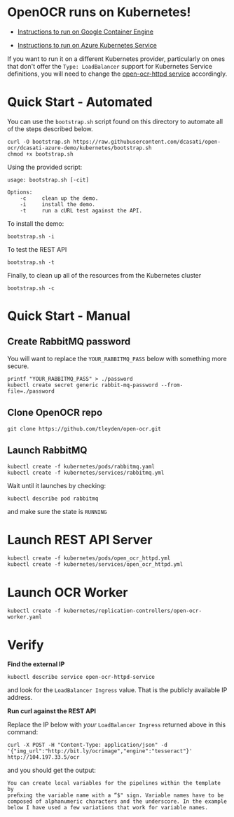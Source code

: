 # OpenOCR runs on Kubernetes!

* [Instructions to run on Google Container Engine](https://github.com/tleyden/open-ocr/wiki/Installation-on-Google-Container-Engine)

* [Instructions to run on Azure Kubernetes Service](https://github.com/tleyden/open-ocr/wiki/Installation-on-Azure-Kubernetes-Service)

If you want to run it on a different Kubernetes provider, particularly on ones that don't offer the `Type: LoadBalancer` support for Kubernetes Service definitions, you will need to change the [open-ocr-httpd service](https://github.com/tleyden/open-ocr/blob/master/kubernetes/services/open_ocr_httpd.yml) accordingly.

# Quick Start - Automated

You can use the `bootstrap.sh` script found on this directory to automate all of the steps described below.

```
curl -O bootstrap.sh https://raw.githubusercontent.com/dcasati/open-ocr/dcasati-azure-demo/kubernetes/bootstrap.sh
chmod +x bootstrap.sh
```

Using the provided script:

```
usage: bootstrap.sh [-cit]

Options:
    -c     clean up the demo.
    -i     install the demo.
    -t     run a cURL test against the API.
```

To install the demo:
```
bootstrap.sh -i
```

To test the REST API

```
bootstrap.sh -t
```

Finally, to clean up all of the resources from the Kubernetes cluster

```
bootstrap.sh -c
```

# Quick Start - Manual

## Create RabbitMQ password

You will want to replace the `YOUR_RABBITMQ_PASS` below with something more secure.

```
printf "YOUR_RABBITMQ_PASS" > ./password
kubectl create secret generic rabbit-mq-password --from-file=./password

```

## Clone OpenOCR repo

```
git clone https://github.com/tleyden/open-ocr.git
```

## Launch RabbitMQ 

```
kubectl create -f kubernetes/pods/rabbitmq.yaml
kubectl create -f kubernetes/services/rabbitmq.yml
```

Wait until it launches by checking:

```
kubectl describe pod rabbitmq
```

and make sure the state is `RUNNING`

# Launch REST API Server

```
kubectl create -f kubernetes/pods/open_ocr_httpd.yml
kubectl create -f kubernetes/services/open_ocr_httpd.yml
```

# Launch OCR Worker

```
kubectl create -f kubernetes/replication-controllers/open-ocr-worker.yaml
```

# Verify

**Find the external IP**

```
kubectl describe service open-ocr-httpd-service
```

and look for the `LoadBalancer Ingress` value.  That is the publicly available IP address.

**Run curl against the REST API**

Replace the IP below with *your* `LoadBalancer Ingress` returned above in this command:

```
curl -X POST -H "Content-Type: application/json" -d '{"img_url":"http://bit.ly/ocrimage","engine":"tesseract"}' http://104.197.33.5/ocr
```

and you should get the output:

```
You can create local variables for the pipelines within the template by
preﬁxing the variable name with a “$" sign. Variable names have to be
composed of alphanumeric characters and the underscore. In the example
below I have used a few variations that work for variable names.
```
